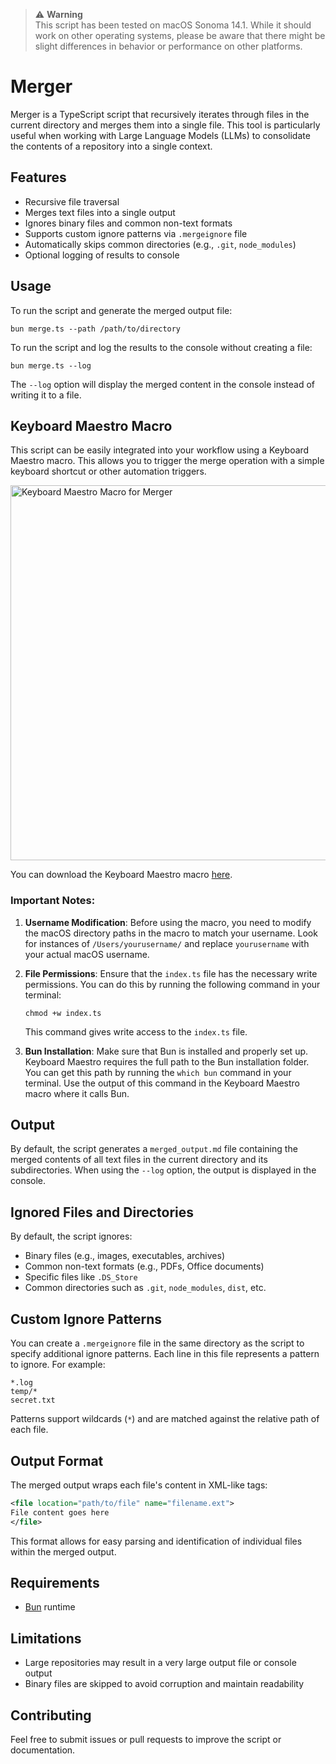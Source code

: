 
> ⚠️ **Warning**
> \
> This script has been tested on macOS Sonoma 14.1. While it should work on other operating systems, please be aware that there might be slight differences in behavior or performance on other platforms.

# Merger

Merger is a TypeScript script that recursively iterates through files in the current directory and merges them into a single file. This tool is particularly useful when working with Large Language Models (LLMs) to consolidate the contents of a repository into a single context.

## Features

- Recursive file traversal
- Merges text files into a single output
- Ignores binary files and common non-text formats
- Supports custom ignore patterns via `.mergeignore` file
- Automatically skips common directories (e.g., `.git`, `node_modules`)
- Optional logging of results to console

## Usage

To run the script and generate the merged output file:

```
bun merge.ts --path /path/to/directory
```

To run the script and log the results to the console without creating a file:

```
bun merge.ts --log
```

The `--log` option will display the merged content in the console instead of writing it to a file.

## Keyboard Maestro Macro

This script can be easily integrated into your workflow using a Keyboard Maestro macro. This allows you to trigger the merge operation with a simple keyboard shortcut or other automation triggers.

<img src="https://cloud.overment.com/2024-08-24/merger_macro-8c5ba94f-8.png" alt="Keyboard Maestro Macro for Merger" width="600">

You can download the Keyboard Maestro macro [here](https://cloud.overment.com/Merge-Files-From-the-Current-Directory-1724508285.kmmacros).

### Important Notes:

1. **Username Modification**: Before using the macro, you need to modify the macOS directory paths in the macro to match your username. Look for instances of `/Users/yourusername/` and replace `yourusername` with your actual macOS username.

2. **File Permissions**: Ensure that the `index.ts` file has the necessary write permissions. You can do this by running the following command in your terminal:

   ```
   chmod +w index.ts
   ```

   This command gives write access to the `index.ts` file.

3. **Bun Installation**: Make sure that Bun is installed and properly set up. Keyboard Maestro requires the full path to the Bun installation folder. You can get this path by running the `which bun` command in your terminal. Use the output of this command in the Keyboard Maestro macro where it calls Bun.

## Output

By default, the script generates a `merged_output.md` file containing the merged contents of all text files in the current directory and its subdirectories. When using the `--log` option, the output is displayed in the console.

## Ignored Files and Directories

By default, the script ignores:

- Binary files (e.g., images, executables, archives)
- Common non-text formats (e.g., PDFs, Office documents)
- Specific files like `.DS_Store`
- Common directories such as `.git`, `node_modules`, `dist`, etc.

## Custom Ignore Patterns

You can create a `.mergeignore` file in the same directory as the script to specify additional ignore patterns. Each line in this file represents a pattern to ignore. For example:

```
*.log
temp/*
secret.txt
```

Patterns support wildcards (`*`) and are matched against the relative path of each file.

## Output Format

The merged output wraps each file's content in XML-like tags:

```xml
<file location="path/to/file" name="filename.ext">
File content goes here
</file>
```

This format allows for easy parsing and identification of individual files within the merged output.

## Requirements

- [Bun](https://bun.sh/) runtime

## Limitations

- Large repositories may result in a very large output file or console output
- Binary files are skipped to avoid corruption and maintain readability

## Contributing

Feel free to submit issues or pull requests to improve the script or documentation.